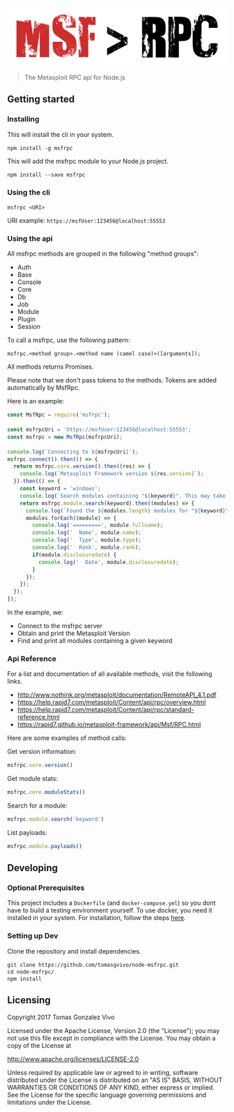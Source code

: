 ![MsfRpc logo](./assets/logo.png)
> The Metasploit RPC api for Node.js

## Getting started

### Installing

This will install the cli in your system.
```shell
npm install -g msfrpc
```

This will add the msfrpc module to your Node.js project.
```shell
npm install --save msfrpc
```

### Using the cli

```shell
msfrpc <URI>
```

URI example: ```https://msfUser:123456@localhost:55553```

### Using the api

All msfrpc methods are grouped in the following "method groups":
* Auth
* Base
* Console
* Core
* Db
* Job
* Module
* Plugin
* Session

To call a msfrpc, use the following pattern:
```
msfrpc.<method group>.<method name (camel case)>([arguments]);
```

All methods returns Promises.

Please note that we don't pass tokens to the methods.
Tokens are added automatically by MsfRpc.

Here is an example:
```js
const MsfRpc = require('msfrpc');

const msfrpcUri = 'https://msfUser:123456@localhost:55553';
const msfrpc = new MsfRpc(msfrpcUri);

console.log(`Connecting to ${msfrpcUri}`);
msfrpc.connect().then(() => {
  return msfrpc.core.version().then((res) => {
    console.log(`Metasploit Framework version ${res.version}`);
  }).then(() => {
    const keyword = 'windows';
    console.log(`Search modules containing "${keyword}". This may take a few seconds...`);
    return msfrpc.module.search(keyword).then((modules) => {
      console.log(`Found the ${modules.length} modules for "${keyword}":`);
      modules.forEach((module) => {
        console.log('=========', module.fullname);
        console.log('  Name', module.name);
        console.log('  Type', module.type);
        console.log('  Rank', module.rank);
        if(module.disclosuredate) {
          console.log('  Date', module.disclosuredate);
        }
      });
    });
  });
});
```

In the example, we:
* Connect to the msfrpc server
* Obtain and print the Metasploit Version
* Find and print all modules containing a given keyword

### Api Reference

For a list and documentation of all available methods, visit the following links.
* http://www.nothink.org/metasploit/documentation/RemoteAPI_4.1.pdf
* https://help.rapid7.com/metasploit/Content/api/rpc/overview.html
* https://help.rapid7.com/metasploit/Content/api/rpc/standard-reference.html
* https://rapid7.github.io/metasploit-framework/api/Msf/RPC.html

Here are some examples of method calls:

Get version information:
```js
msfrpc.core.version()
```

Get module stats:
```js
msfrpc.core.moduleStats()
```

Search for a module:
```js
msfrpc.module.search('keyword')
```

List payloads:
```js
msfrpc.module.payloads()
```

## Developing

### Optional Prerequisites
This project includes a ```Dockerfile``` (and ```docker-compose.yml```) so you dont have to build a testing environment yourself.
To use docker, you need it installed in your system.
For installation, follow the steps [here](https://docs.docker.com/compose/install/).

### Setting up Dev

Clone the repository and install dependencies.
```shell
git clone https://github.com/tomasgvivo/node-msfrpc.git
cd node-msfrpc/
npm install
```

## Licensing

Copyright 2017 Tomas Gonzalez Vivo

Licensed under the Apache License, Version 2.0 (the "License");
you may not use this file except in compliance with the License.
You may obtain a copy of the License at

http://www.apache.org/licenses/LICENSE-2.0

Unless required by applicable law or agreed to in writing, software
distributed under the License is distributed on an "AS IS" BASIS,
WITHOUT WARRANTIES OR CONDITIONS OF ANY KIND, either express or implied.
See the License for the specific language governing permissions and
limitations under the License.
